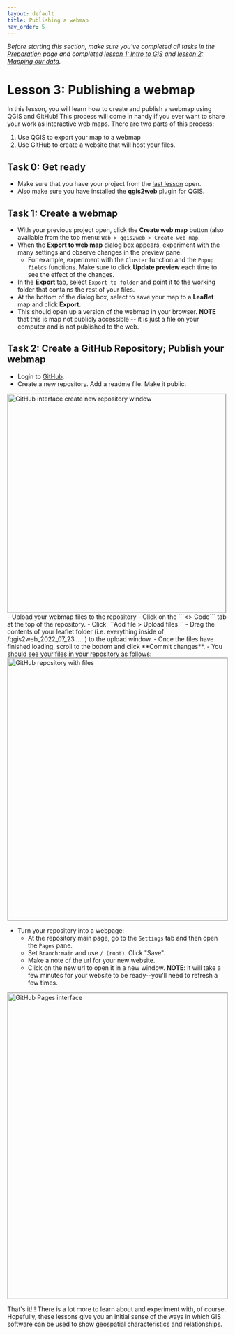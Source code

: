 ```yaml
---
layout: default
title: Publishing a webmap
nav_order: 5
---
```


*Before starting this section, make sure you've completed all tasks in the [Preparation](preparation) page and completed [lesson 1: Intro to GIS](intro-to-GIS) and [lesson 2: Mapping our data](mapping-our-data).*

# Lesson 3: Publishing a webmap 
In this lesson, you will learn how to create and publish a webmap using QGIS and GitHub! This process will come in handy if you ever want to share your work as interactive web maps. There are two parts of this process: 
1. Use QGIS to export your map to a webmap 
2. Use GitHub to create a website that will host your files. 

## Task 0: Get ready
- Make sure that you have your project from the [last lesson](mapping-our-data) open. 
- Also make sure you have installed the **qgis2web** plugin for QGIS. 

## Task 1: Create a webmap
- With your previous project open, click the **Create web map** button (also available from the top menu: ```Web > qgis2web > Create web map```. 
- When the **Export to web map** dialog box appears, experiment with the many settings and observe changes in the preview pane. 
	- For example, experiment with the ```Cluster``` function and the ```Popup fields``` functions. Make sure to click **Update preview** each time to see the effect of the changes. 
- In the **Export** tab, select ```Export to folder``` and point it to the working folder that contains the rest of your files. 
- At the bottom of the dialog box, select to save your map to a **Leaflet** map and click **Export**. 
- This should open up a version of the webmap in your browser. **NOTE** that this is map not publicly accessible -- it is just a file on your computer and is not published to the web. 

## Task 2: Create a GitHub Repository; Publish your webmap
- Login to [GitHub](https://github.com).
- Create a new repository. Add a readme file. Make it public. 
<img src="assets/img/create-repo.png" alt="GitHub interface create new repository window" width="500" style="border: 1px solid darkgrey">
- Upload your webmap files to the repository
	- Click on the ```<> Code``` tab at the top of the repository.
	- Click ```Add file > Upload files```
	- Drag the contents of your leaflet folder (i.e. everything inside of /qgis2web_2022_07_23......) to the upload window. 
	- Once the files have finished loading, scroll to the bottom and click **Commit changes**.
	- You should see your files in your repository as follows:
	
<img src="assets/img/repo-upload.png" alt="GitHub repository with files" width="600" style="border: 1px solid darkgrey">

- Turn your repository into a webpage: 
	- At the repository main page, go to the ```Settings``` tab and then open the ```Pages``` pane. 
	- Set ```Branch:main``` and use ```/ (root)```. Click "Save". 
	- Make a note of the url for your new website. 
	- Click on the new url to open it in a new window. **NOTE**: it will take a few minutes for your website to be ready--you'll need to refresh a few times. 
	
<img src="assets/img/make-github-pages.png" alt="GitHub Pages interface" width="700" style="border: 1px solid darkgrey">
	
That's it!!! There is a lot more to learn about and experiment with, of course. Hopefully, these lessons give you an initial sense of the ways in which GIS software can be used to show geospatial characteristics and relationships. 
